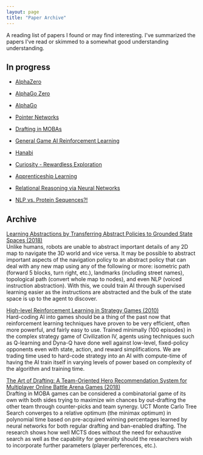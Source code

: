 ```yaml
---
layout: page
title: "Paper Archive"
---
```


A reading list of papers I found or may find interesting. I've summarized the papers I've read or skimmed to a somewhat good understanding understanding.

## In progress

* [AlphaZero](https://science.sciencemag.org/content/362/6419/1140.full?ijkey=XGd77kI6W4rSc&keytype=ref&siteid=sci)

* [AlphaGo Zero](https://www.nature.com/articles/nature24270.epdf?author_access_token=VJXbVjaSHxFoctQQ4p2k4tRgN0jAjWel9jnR3ZoTv0PVW4gB86EEpGqTRDtpIz-2rmo8-KG06gqVobU5NSCFeHILHcVFUeMsbvwS-lxjqQGg98faovwjxeTUgZAUMnRQ)

* [AlphaGo](https://storage.googleapis.com/deepmind-media/alphago/AlphaGoNaturePaper.pdf)

* [Pointer Networks](https://arxiv.org/pdf/1506.03134.pdf)

* [Drafting in MOBAs](https://arxiv.org/pdf/1806.10130.pdf)

* [General Game AI Reinforcement Learning](https://arxiv.org/pdf/1806.02448.pdf)

* [Hanabi](https://arxiv.org/pdf/1902.00506v1.pdf)

* [Curiosity - Rewardless Exploration](https://pathak22.github.io/noreward-rl/)

* [Apprenticeship Learning](https://ai.stanford.edu/~ang/papers/icml04-apprentice.pdf)

* [Relational Reasoning via Neural Networks](https://arxiv.org/pdf/1706.01427.pdf)

* [NLP vs. Protein Sequences?!](https://www.biorxiv.org/content/10.1101/622803v1)

## Archive

[Learning Abstractions by Transferring Abstract Policies to Grounded State Spaces (2018)](https://www.aaai.org/ocs/index.php/SSS/SSS18/paper/viewFile/17551/15537)  
Unlike humans, robots are unable to abstract important details of any 2D map to navigate the 3D world and vice versa. It may be possible to abstract important aspects of the navigation policy to an abstract policy that can deal with any new map using any of the following or more: isometric path (forward 5 blocks, turn right, etc.), landmarks (including street names), topological path (convert whole map to nodes), and even NLP (voiced instruction abstraction). With this, we could train AI through supervised learning easier as the instructions are abstracted and the bulk of the state space is up to the agent to discover.

[High-level Reinforcement Learning in Strategy Games (2010)](https://pdfs.semanticscholar.org/9f9c/0f114b0c4d9b13ec048507a178fe9b3da4ae.pdf)  
Hard-coding AI into games should be a thing of the past now that reinforcement learning techniques have proven to be very efficient, often more powerful, and fairly easy to use. Trained minimally (100 episodes) in the complex strategy game of Civilization IV, agents using techniques such as Q-learning and Dyna-Q have done well against low-level, fixed-policy opponents even with state, action, and reward simplifications. We are trading time used to hard-code strategy into an AI with compute-time of having the AI train itself in varying levels of power based on complexity of the algorithm and training time.

[The Art of Drafting: A Team-Oriented Hero Recommendation System for Multiplayer Online Battle Arena Games (2018)](https://arxiv.org/pdf/1806.10130.pdf)  
Drafting in MOBA games can be considered a combinatorial game of its own with both sides trying to maximize win chances by out-drafting the other team through counter-picks and team synergy. UCT Monte Carlo Tree Search converges to a relative optimum (the minimax optimum) in polynomial time based on pre-acquired winning percentages learned by neural networks for both regular drafting and ban-enabled drafting. The research shows how well MCTS does without the need for exhaustive search as well as the capability for generality should the researchers wish to incorporate further parameters (player perferences, etc.).